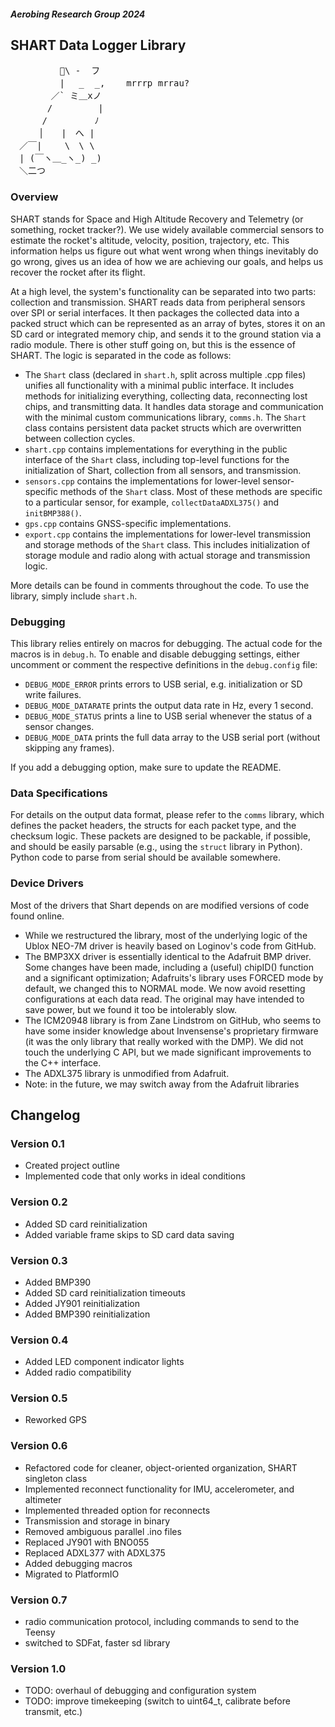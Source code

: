 ##### Aerobing Research Group 2024
## SHART Data Logger Library

<pre>
　　      🌸\ -  フ
　　　　　 |　 _  _,    mrrrp mrrau?
　 　　　／` ミ＿xノ
　　 　 /　　　 　 |
　　　 /　   　　 ﾉ
　 　 │　　|　へ |
　／￣|　　 \　\ \
　| (￣ヽ＿_ヽ_) _)
　＼二つ
</pre>

### Overview
SHART stands for Space and High Altitude Recovery and Telemetry (or something, rocket tracker?). We use widely available commercial sensors to estimate the rocket's altitude, velocity, position, trajectory, etc. This information helps us figure out what went wrong when things inevitably do go wrong, gives us an idea of how we are achieving our goals, and helps us recover the rocket after its flight.

At a high level, the system's functionality can be separated into two parts: collection and transmission. SHART reads data from peripheral sensors over SPI or serial interfaces. It then packages the collected data into a packed struct which can be represented as an array of bytes, stores it on an SD card or integrated memory chip, and sends it to the ground station via a radio module. There is other stuff going on, but this is the essence of SHART. The logic is separated in the code as follows:

- The `Shart` class (declared in `shart.h`, split across multiple .cpp files) unifies all functionality with a minimal public interface. It includes methods for initializing everything, collecting data, reconnecting lost chips, and transmitting data. It handles data storage and communication with the minimal custom communications library, `comms.h`. The `Shart` class contains persistent data packet structs which are overwritten between collection cycles.
- `shart.cpp` contains implementations for everything in the public interface of the `Shart` class, including top-level functions for the initialization of Shart, collection from all sensors, and transmission.
- `sensors.cpp` contains the implementations for lower-level sensor-specific methods of the `Shart` class. Most of these methods are specific to a particular sensor, for example, `collectDataADXL375()` and `initBMP388()`.
- `gps.cpp` contains GNSS-specific implementations.
- `export.cpp` contains the implementations for lower-level transmission and storage methods of the `Shart` class. This includes initialization of storage module and radio along with actual storage and transmission logic.

More details can be found in comments throughout the code. To use the library, simply include `shart.h`.

### Debugging
This library relies entirely on macros for debugging. The actual code for the macros is in `debug.h`. To enable and disable debugging settings, either uncomment or comment the respective definitions in the `debug.config` file:

- `DEBUG_MODE_ERROR` prints errors to USB serial, e.g. initialization or SD write failures.
- `DEBUG_MODE_DATARATE` prints the output data rate in Hz, every 1 second.
- `DEBUG_MODE_STATUS` prints a line to USB serial whenever the status of a sensor changes.
- `DEBUG_MODE_DATA` prints the full data array to the USB serial port (without skipping any frames).

If you add a debugging option, make sure to update the README.

### Data Specifications
For details on the output data format, please refer to the `comms` library, which defines the packet headers, the structs for each packet type, and the checksum logic. These packets are designed to be packable, if possible, and should be easily parsable (e.g., using the `struct` library in Python). Python code to parse from serial should be available somewhere.

### Device Drivers
Most of the drivers that Shart depends on are modified versions of code found online. 

- While we restructured the library, most of the underlying logic of the Ublox NEO-7M driver is heavily based on Loginov's code from GitHub.
- The BMP3XX driver is essentially identical to the Adafruit BMP driver. Some changes have been made, including a (useful) chipID() function and a significant optimization; Adafruits's library uses FORCED mode by default, we changed this to NORMAL mode. We now avoid resetting configurations at each data read. The original may have intended to save power, but we found it too be intolerably slow.
- The ICM20948 library is from Zane Lindstrom on GitHub, who seems to have some insider knowledge about Invensense's proprietary firmware (it was the only library that really worked with the DMP). We did not touch the underlying C API, but we made significant improvements to the C++ interface.
- The ADXL375 library is unmodified from Adafruit.
- Note: in the future, we may switch away from the Adafruit libraries

## Changelog
### Version 0.1
- Created project outline
- Implemented code that only works in ideal conditions
### Version 0.2
- Added SD card reinitialization
- Added variable frame skips to SD card data saving
### Version 0.3
- Added BMP390 
- Added SD card reinitialization timeouts
- Added JY901 reinitialization 
- Added BMP390 reinitialization 
### Version 0.4
- Added LED component indicator lights
- Added radio compatibility
### Version 0.5
- Reworked GPS
### Version 0.6
- Refactored code for cleaner, object-oriented organization, SHART singleton class
- Implemented reconnect functionality for IMU, accelerometer, and altimeter
- Implemented threaded option for reconnects
- Transmission and storage in binary
- Removed ambiguous parallel .ino files
- Replaced JY901 with BNO055
- Replaced ADXL377 with ADXL375
- Added debugging macros
- Migrated to PlatformIO
### Version 0.7
- radio communication protocol, including commands to send to the Teensy
- switched to SDFat, faster sd library
### Version 1.0
- TODO: overhaul of debugging and configuration system
- TODO: improve timekeeping (switch to uint64_t, calibrate before transmit, etc.)



